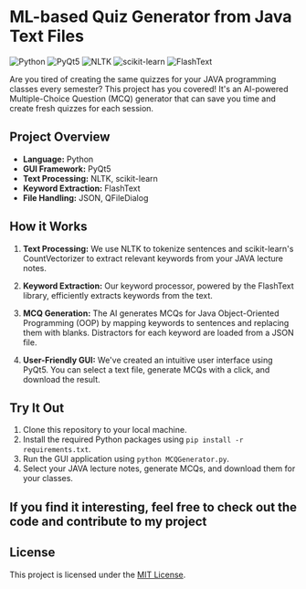 # ML-based Quiz Generator from Java Text Files

![Python](https://img.shields.io/badge/Python-3.7%2B-blue)
![PyQt5](https://img.shields.io/badge/PyQt5-5.15-blue)
![NLTK](https://img.shields.io/badge/NLTK-3.6-blue)
![scikit-learn](https://img.shields.io/badge/scikit--learn-0.24-blue)
![FlashText](https://img.shields.io/badge/FlashText-2.2-blue)

Are you tired of creating the same quizzes for your JAVA programming classes every semester? This project has you covered! It's an AI-powered Multiple-Choice Question (MCQ) generator that can save you time and create fresh quizzes for each session.

## Project Overview

- **Language:** Python
- **GUI Framework:** PyQt5
- **Text Processing:** NLTK, scikit-learn
- **Keyword Extraction:** FlashText
- **File Handling:** JSON, QFileDialog

## How it Works

1. **Text Processing:** We use NLTK to tokenize sentences and scikit-learn's CountVectorizer to extract relevant keywords from your JAVA lecture notes.

2. **Keyword Extraction:** Our keyword processor, powered by the FlashText library, efficiently extracts keywords from the text.

3. **MCQ Generation:** The AI generates MCQs for Java Object-Oriented Programming (OOP) by mapping keywords to sentences and replacing them with blanks. Distractors for each keyword are loaded from a JSON file.

4. **User-Friendly GUI:** We've created an intuitive user interface using PyQt5. You can select a text file, generate MCQs with a click, and download the result.

## Try It Out

1. Clone this repository to your local machine.
2. Install the required Python packages using `pip install -r requirements.txt`.
3. Run the GUI application using `python MCQGenerator.py`.
4. Select your JAVA lecture notes, generate MCQs, and download them for your classes.
## If you find it interesting, feel free to check out the code and contribute to my project 


## License

This project is licensed under the [MIT License](LICENSE).
